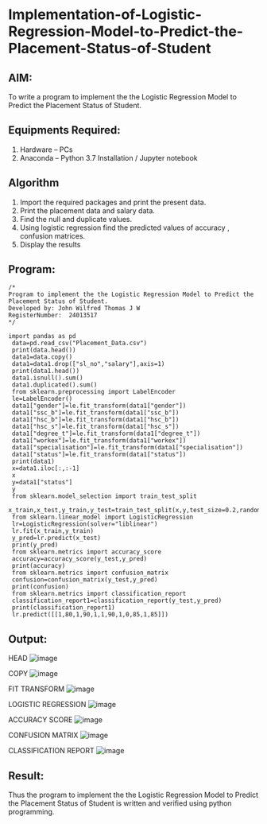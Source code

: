 # Implementation-of-Logistic-Regression-Model-to-Predict-the-Placement-Status-of-Student

## AIM:
To write a program to implement the the Logistic Regression Model to Predict the Placement Status of Student.

## Equipments Required:
1. Hardware – PCs
2. Anaconda – Python 3.7 Installation / Jupyter notebook

## Algorithm
1. Import the required packages and print the present data.
2. Print the placement data and salary data.
3. Find the null and duplicate values.
4. Using logistic regression find the predicted values of accuracy , confusion matrices.
5. Display the results

## Program:
```
/*
Program to implement the the Logistic Regression Model to Predict the Placement Status of Student.
Developed by: John Wilfred Thomas J W
RegisterNumber:  24013517
*/
```
```
import pandas as pd
 data=pd.read_csv("Placement_Data.csv")
 print(data.head())
 data1=data.copy()
 data1=data1.drop(["sl_no","salary"],axis=1)
 print(data1.head())
 data1.isnull().sum()
 data1.duplicated().sum()
 from sklearn.preprocessing import LabelEncoder
 le=LabelEncoder()
 data1["gender"]=le.fit_transform(data1["gender"])
 data1["ssc_b"]=le.fit_transform(data1["ssc_b"])
 data1["hsc_b"]=le.fit_transform(data1["hsc_b"])
 data1["hsc_s"]=le.fit_transform(data1["hsc_s"])
 data1["degree_t"]=le.fit_transform(data1["degree_t"])
 data1["workex"]=le.fit_transform(data1["workex"])
 data1["specialisation"]=le.fit_transform(data1["specialisation"])
 data1["status"]=le.fit_transform(data1["status"])
 print(data1)
 x=data1.iloc[:,:-1]
 x
 y=data1["status"]
 y
 from sklearn.model_selection import train_test_split
 x_train,x_test,y_train,y_test=train_test_split(x,y,test_size=0.2,random_state=0)
 from sklearn.linear_model import LogisticRegression
 lr=LogisticRegression(solver="liblinear")
 lr.fit(x_train,y_train)
 y_pred=lr.predict(x_test)
 print(y_pred)
 from sklearn.metrics import accuracy_score
 accuracy=accuracy_score(y_test,y_pred)
 print(accuracy)
 from sklearn.metrics import confusion_matrix
 confusion=confusion_matrix(y_test,y_pred)
 print(confusion)
 from sklearn.metrics import classification_report
 classification_report1=classification_report(y_test,y_pred)
 print(classification_report1)
 lr.predict([[1,80,1,90,1,1,90,1,0,85,1,85]])
```

## Output:
HEAD
![image](https://github.com/user-attachments/assets/83971512-c9d7-4f69-a99f-f4adb168c97b)

COPY
![image](https://github.com/user-attachments/assets/050d5fb0-530e-44a1-af77-8d3efee5b86c)

FIT TRANSFORM
![image](https://github.com/user-attachments/assets/b6eb5738-6f07-4879-bfc3-4c036a8deb7c)

LOGISTIC REGRESSION
![image](https://github.com/user-attachments/assets/01e1999e-f442-459e-b78a-67125b48ee1a)

ACCURACY SCORE
![image](https://github.com/user-attachments/assets/9090fd8a-b688-49aa-abe9-30b8f3f6a309)

CONFUSION MATRIX
![image](https://github.com/user-attachments/assets/3b8815d4-c8c6-4e9c-8e41-63657ee97bb4)

CLASSIFICATION REPORT
![image](https://github.com/user-attachments/assets/9dca7f91-7d47-4044-88ca-af9627d61d1b)

## Result:
Thus the program to implement the the Logistic Regression Model to Predict the Placement Status of Student is written and verified using python programming.
